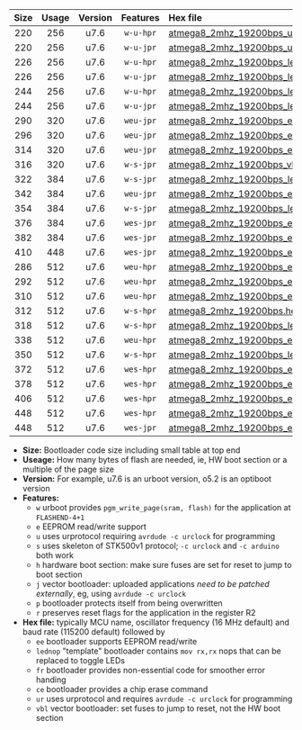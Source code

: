 |Size|Usage|Version|Features|Hex file|
|:-:|:-:|:-:|:-:|:--|
|220|256|u7.6|`w-u-hpr`|[atmega8_2mhz_19200bps_ur.hex](https://raw.githubusercontent.com/stefanrueger/urboot/main//atmega8_2mhz_19200bps_ur.hex)|
|220|256|u7.6|`w-u-jpr`|[atmega8_2mhz_19200bps_ur_vbl.hex](https://raw.githubusercontent.com/stefanrueger/urboot/main//atmega8_2mhz_19200bps_ur_vbl.hex)|
|226|256|u7.6|`w-u-hpr`|[atmega8_2mhz_19200bps_lednop_ur.hex](https://raw.githubusercontent.com/stefanrueger/urboot/main//atmega8_2mhz_19200bps_lednop_ur.hex)|
|226|256|u7.6|`w-u-jpr`|[atmega8_2mhz_19200bps_lednop_ur_vbl.hex](https://raw.githubusercontent.com/stefanrueger/urboot/main//atmega8_2mhz_19200bps_lednop_ur_vbl.hex)|
|244|256|u7.6|`w-u-hpr`|[atmega8_2mhz_19200bps_lednop_fr_ur.hex](https://raw.githubusercontent.com/stefanrueger/urboot/main//atmega8_2mhz_19200bps_lednop_fr_ur.hex)|
|244|256|u7.6|`w-u-jpr`|[atmega8_2mhz_19200bps_lednop_fr_ur_vbl.hex](https://raw.githubusercontent.com/stefanrueger/urboot/main//atmega8_2mhz_19200bps_lednop_fr_ur_vbl.hex)|
|290|320|u7.6|`weu-jpr`|[atmega8_2mhz_19200bps_ee_ur_vbl.hex](https://raw.githubusercontent.com/stefanrueger/urboot/main//atmega8_2mhz_19200bps_ee_ur_vbl.hex)|
|296|320|u7.6|`weu-jpr`|[atmega8_2mhz_19200bps_ee_lednop_ur_vbl.hex](https://raw.githubusercontent.com/stefanrueger/urboot/main//atmega8_2mhz_19200bps_ee_lednop_ur_vbl.hex)|
|314|320|u7.6|`weu-jpr`|[atmega8_2mhz_19200bps_ee_lednop_fr_ur_vbl.hex](https://raw.githubusercontent.com/stefanrueger/urboot/main//atmega8_2mhz_19200bps_ee_lednop_fr_ur_vbl.hex)|
|316|320|u7.6|`w-s-jpr`|[atmega8_2mhz_19200bps_vbl.hex](https://raw.githubusercontent.com/stefanrueger/urboot/main//atmega8_2mhz_19200bps_vbl.hex)|
|322|384|u7.6|`w-s-jpr`|[atmega8_2mhz_19200bps_lednop_vbl.hex](https://raw.githubusercontent.com/stefanrueger/urboot/main//atmega8_2mhz_19200bps_lednop_vbl.hex)|
|342|384|u7.6|`weu-jpr`|[atmega8_2mhz_19200bps_ee_lednop_fr_ce_ur_vbl.hex](https://raw.githubusercontent.com/stefanrueger/urboot/main//atmega8_2mhz_19200bps_ee_lednop_fr_ce_ur_vbl.hex)|
|354|384|u7.6|`w-s-jpr`|[atmega8_2mhz_19200bps_lednop_fr_vbl.hex](https://raw.githubusercontent.com/stefanrueger/urboot/main//atmega8_2mhz_19200bps_lednop_fr_vbl.hex)|
|376|384|u7.6|`wes-jpr`|[atmega8_2mhz_19200bps_ee_vbl.hex](https://raw.githubusercontent.com/stefanrueger/urboot/main//atmega8_2mhz_19200bps_ee_vbl.hex)|
|382|384|u7.6|`wes-jpr`|[atmega8_2mhz_19200bps_ee_lednop_vbl.hex](https://raw.githubusercontent.com/stefanrueger/urboot/main//atmega8_2mhz_19200bps_ee_lednop_vbl.hex)|
|410|448|u7.6|`wes-jpr`|[atmega8_2mhz_19200bps_ee_lednop_fr_vbl.hex](https://raw.githubusercontent.com/stefanrueger/urboot/main//atmega8_2mhz_19200bps_ee_lednop_fr_vbl.hex)|
|286|512|u7.6|`weu-hpr`|[atmega8_2mhz_19200bps_ee_ur.hex](https://raw.githubusercontent.com/stefanrueger/urboot/main//atmega8_2mhz_19200bps_ee_ur.hex)|
|292|512|u7.6|`weu-hpr`|[atmega8_2mhz_19200bps_ee_lednop_ur.hex](https://raw.githubusercontent.com/stefanrueger/urboot/main//atmega8_2mhz_19200bps_ee_lednop_ur.hex)|
|310|512|u7.6|`weu-hpr`|[atmega8_2mhz_19200bps_ee_lednop_fr_ur.hex](https://raw.githubusercontent.com/stefanrueger/urboot/main//atmega8_2mhz_19200bps_ee_lednop_fr_ur.hex)|
|312|512|u7.6|`w-s-hpr`|[atmega8_2mhz_19200bps.hex](https://raw.githubusercontent.com/stefanrueger/urboot/main//atmega8_2mhz_19200bps.hex)|
|318|512|u7.6|`w-s-hpr`|[atmega8_2mhz_19200bps_lednop.hex](https://raw.githubusercontent.com/stefanrueger/urboot/main//atmega8_2mhz_19200bps_lednop.hex)|
|338|512|u7.6|`weu-hpr`|[atmega8_2mhz_19200bps_ee_lednop_fr_ce_ur.hex](https://raw.githubusercontent.com/stefanrueger/urboot/main//atmega8_2mhz_19200bps_ee_lednop_fr_ce_ur.hex)|
|350|512|u7.6|`w-s-hpr`|[atmega8_2mhz_19200bps_lednop_fr.hex](https://raw.githubusercontent.com/stefanrueger/urboot/main//atmega8_2mhz_19200bps_lednop_fr.hex)|
|372|512|u7.6|`wes-hpr`|[atmega8_2mhz_19200bps_ee.hex](https://raw.githubusercontent.com/stefanrueger/urboot/main//atmega8_2mhz_19200bps_ee.hex)|
|378|512|u7.6|`wes-hpr`|[atmega8_2mhz_19200bps_ee_lednop.hex](https://raw.githubusercontent.com/stefanrueger/urboot/main//atmega8_2mhz_19200bps_ee_lednop.hex)|
|406|512|u7.6|`wes-hpr`|[atmega8_2mhz_19200bps_ee_lednop_fr.hex](https://raw.githubusercontent.com/stefanrueger/urboot/main//atmega8_2mhz_19200bps_ee_lednop_fr.hex)|
|448|512|u7.6|`wes-hpr`|[atmega8_2mhz_19200bps_ee_lednop_fr_ce.hex](https://raw.githubusercontent.com/stefanrueger/urboot/main//atmega8_2mhz_19200bps_ee_lednop_fr_ce.hex)|
|448|512|u7.6|`wes-jpr`|[atmega8_2mhz_19200bps_ee_lednop_fr_ce_vbl.hex](https://raw.githubusercontent.com/stefanrueger/urboot/main//atmega8_2mhz_19200bps_ee_lednop_fr_ce_vbl.hex)|

- **Size:** Bootloader code size including small table at top end
- **Useage:** How many bytes of flash are needed, ie, HW boot section or a multiple of the page size
- **Version:** For example, u7.6 is an urboot version, o5.2 is an optiboot version
- **Features:**
  + `w` urboot provides `pgm_write_page(sram, flash)` for the application at `FLASHEND-4+1`
  + `e` EEPROM read/write support
  + `u` uses urprotocol requiring `avrdude -c urclock` for programming
  + `s` uses skeleton of STK500v1 protocol; `-c urclock` and `-c arduino` both work
  + `h` hardware boot section: make sure fuses are set for reset to jump to boot section
  + `j` vector bootloader: uploaded applications *need to be patched externally*, eg, using `avrdude -c urclock`
  + `p` bootloader protects itself from being overwritten
  + `r` preserves reset flags for the application in the register R2
- **Hex file:** typically MCU name, oscillator frequency (16 MHz default) and baud rate (115200 default) followed by
  + `ee` bootloader supports EEPROM read/write
  + `lednop` "template" bootloader contains `mov rx,rx` nops that can be replaced to toggle LEDs
  + `fr` bootloader provides non-essential code for smoother error handing
  + `ce` bootloader provides a chip erase command
  + `ur` uses urprotocol and requires `avrdude -c urclock` for programming
  + `vbl` vector bootloader: set fuses to jump to reset, not the HW boot section
